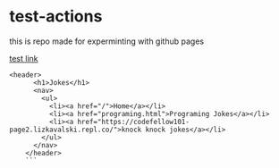 # test-actions
this is repo made for experminting with github pages

[test link](reading1.md)

``` this is a test   
<header>
      <h1>Jokes</h1>
      <nav>
        <ul>
          <li><a href="/">Home</a></li>
          <li><a href="programing.html">Programing Jokes</a></li>
          <li><a href="https://codefellow101-page2.lizkavalski.repl.co/">knock knock jokes</a></li>
        </ul>
      </nav>
    </header> 
    ```
